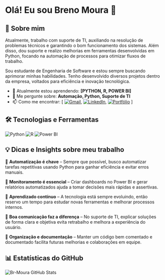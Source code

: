 # Olá! Eu sou Breno Moura 👋

## 🚀 Sobre mim
Atualmente, trabalho com suporte de TI, auxiliando na resolução de problemas técnicos e garantindo o bom funcionamento dos sistemas. Além disso, dou suporte e realizo melhorias em ferramentas desenvolvidas em Python, focando na automação de processos para otimizar fluxos de trabalho.

Sou estudante de Engenharia de Software e estou sempre buscando aprimorar minhas habilidades. Tenho desenvolvido diversos projetos dentro da empresa, voltados para eficiência e inovação tecnológica.

- 🌱 Atualmente estou aprendendo: **[PYTHON, R, POWER BI]**
- 💬 Me pergunte sobre: **Automação, Python, Suporte de TI**
- 📫 Como me encontrar: [ [![Gmail](https://img.shields.io/badge/-Gmail-D14836?style=flat&logo=gmail&logoColor=white)](mailto:Breno5141moura@gmail.com), [![LinkedIn](https://img.shields.io/badge/-LinkedIn-blue?style=flat&logo=LinkedIn)](https://www.linkedin.com/in/br-moura), [![Portfólio](https://img.shields.io/badge/-Portfólio-000?style=flat&logo=vercel)](https://seu-portfolio.com)  ]

## 🛠️ Tecnologias e Ferramentas
![Python](https://img.shields.io/badge/-Python-3776AB?style=flat&logo=python&logoColor=white)
![R](https://img.shields.io/badge/-R-276DC3?style=flat&logo=r&logoColor=white)
![Power BI](https://img.shields.io/badge/-Power%20BI-F2C811?style=flat&logo=power-bi&logoColor=black)


## 💡 Dicas e Insights sobre meu trabalho
🔹 **Automatização é chave** – Sempre que possível, busco automatizar tarefas repetitivas usando Python para ganhar eficiência e evitar erros manuais.

🔹 **Monitoramento é essencial** – Criar dashboards no Power BI e gerar relatórios automatizados ajuda a tomar decisões mais rápidas e assertivas.

🔹 **Aprendizado contínuo** – A tecnologia está sempre evoluindo, então reservo um tempo para estudar novas ferramentas e melhorar processos internos.

🔹 **Boa comunicação faz a diferença** – No suporte de TI, explicar soluções de forma clara e objetiva evita retrabalho e melhora a experiência do usuário.

🔹 **Organização e documentação** – Manter um código bem comentado e documentado facilita futuras melhorias e colaborações em equipe.


## 📊 Estatísticas do GitHub
![Br-Moura GitHub Stats](https://github-readme-stats.vercel.app/api?username=Br-Moura&show_icons=true&theme=radical)
